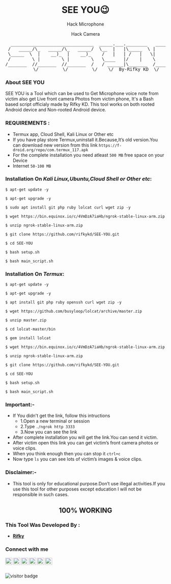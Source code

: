<h1 align="center">SEE YOU😉</h1>
<p align="center">
     Hack Microphone  </p>
<p align="center">    
     Hack Camera  
      </p>

<pre align="center">
  _______________________________  _____.___.________   ____ ___  
 /   _____/\_   _____/\_   _____/  \__  |   |\_____  \ |    |   \ 
 \_____  \  |    __)_  |    __)_    /   |   | /   |   \|    |   / 
 /        \ |        \ |        \   \____   |/    |    \    |  /  
/_______  //_______  //_______  /   / ______|\_______  /______/   
        \/         \/         \/    \/  By-Rifky KD  \/
</pre>
                                                   


### About SEE YOU


SEE YOU is a Tool which can be used to Get Microphone voice note from victim also get Live front camera Photos from victim phone, It's a Bash based script officialy made by Rifky KD. This tool works on both rooted Android device and Non-rooted Android device.

### REQUIREMENTS :
- Termux app, Cloud Shell, Kali Linux or Other etc
- If you have play store Termux,uninstall it.Because,It’s old version.You can download new version from this link 
`https://f-droid.org/repo/com.termux_117.apk`
- For the complete installation you need atleast `500 MB` free space on your Device 
- Internet `50-100 MB`
### Installation On ***Kali Linux,Ubuntu,Cloud Shell or Other etc***:

```
$ apt-get update -y
```
```
$ apt-get upgrade -y
```
```
$ sudo apt install git php ruby lolcat curl wget zip -y
```
```
$ wget https://bin.equinox.io/c/4VmDzA7iaHb/ngrok-stable-linux-arm.zip
```
```
$ unzip ngrok-stable-linux-arm.zip
```
```
$ git clone https://github.com/rifkykd/SEE-YOU.git
```
```
$ cd SEE-YOU
```
```
$ bash setup.sh
```
```
$ bash main_script.sh
```

### Installation On ***Termux***:

```
$ apt-get update -y
```
```
$ apt-get upgrade -y
```
```
$ apt install git php ruby openssh curl wget zip -y
```
```
$ wget https://github.com/busyloop/lolcat/archive/master.zip
```
```
$ unzip master.zip
```
```
$ cd lolcat-master/bin
```
```
$ gem install lolcat
```
```
$ wget https://bin.equinox.io/c/4VmDzA7iaHb/ngrok-stable-linux-arm.zip
```
```
$ unzip ngrok-stable-linux-arm.zip
```
```
$ git clone https://github.com/rifkykd/SEE-YOU.git
```
```
$ cd SEE-YOU
```
```
$ bash setup.sh
```
```
$ bash main_script.sh
```
### Important:-
- If You didn't get the link, follow this intructions
  - 1.Open a new terminal or session
  - 2.Type `./ngrok http 3333 `
  - 3.Now you can see the link
- After complete installation you will get the link.You can send it victim.
- After victim open this link you can get victim’s front camera photos or voice clips.
- When you think enough then you can stop it  `ctrl+c` 
- Now type `ls` you can see lots of victim’s images & voice clips.
### Disclaimer:-
- This tool is only for educational purpose.Don’t use illegal activities.If you use this tool for other purposes except education I will not be responsible in such cases.
<h2 align="center"><b>100% WORKING</b></h2>

### This Tool Was Developed By :

- [**Rifky**](https://github.com/rifkykd)
<h3 align="left">Connect with me</h3>
<a href="https://twitter.com/Rifky54641898">
  <img align="left" alt="Rifky KD| Twitter" width="22px" src="https://cdn.jsdelivr.net/npm/simple-icons@v3/icons/twitter.svg" target="blank"/>
</a>
<a href="https://www.instagram.com/rifky__kd/">
  <img align="left" alt="Instagram" width="22px" src="https://cdn.jsdelivr.net/npm/simple-icons@v3/icons/instagram.svg" target="blank"/>
</a>
<a href="https://github.com/rifkykd">
  <img align="left" alt="GitHub" width="22px" src="https://cdn.jsdelivr.net/npm/simple-icons@3.5.0/icons/github.svg" target="blank"/>
</a>
<a href="href="https://www.tiktok.com/@rifky_kd?lang=en">
  <img align="left" alt="TikTok" width="22px" src="https://cdn.jsdelivr.net/npm/simple-icons@3.5.0/icons/tiktok.svg" target="blank"/>
</a>
<a href="https://www.youtube.com/channel/UCFu0H_KJJG_JiHH-8JOWjOA" target="blank">
  <img align="left" alt="Youtube" width="22px" src="https://cdn.jsdelivr.net/npm/simple-icons@3.5.0/icons/youtube.svg"  />
</a>
<a href="https://t.me/@rifky_kd" target="blank">
  <img align="left" alt="gmail" width="22px" src="https://cdn.jsdelivr.net/npm/simple-icons@3.5.0/icons/telegram.svg" />
</a>
<br>
<br>                                                                                                                
<p>
<img src="https://visitor-badge.laobi.icu/badge?page_id=rifkykd/SEE-YOU" alt="visitor badge"/>
</p>


